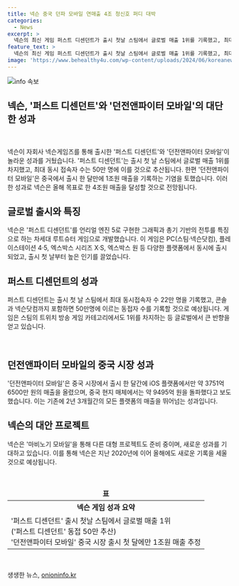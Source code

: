 ```yaml
---
title: 넥슨 중국 던파 모바일 연매출 4조 청신호 퍼디 대박
categories:
  - News
excerpt: >
  넥슨의 최신 게임 퍼스트 디센던트가 출시 첫날 스팀에서 글로벌 매출 1위를 기록했고, 최대 동시 접속자 수는 50만명으로 추산되며 성공적인 출시를 이루었습니다. 더불어 중국 시장에서 출시된 던전앤파이터 모바일도 출시 첫 달에만 1조원 매출 추정을 기록하며 성과를 거두었습니다. 두 게임의 성공으로 넥슨은 목표했던 연간 매출 4조 원에 한 발짝 더 다가서며 글로벌 시장에서의 주목을 받고 있습니다.
feature_text: >
  넥슨의 최신 게임 퍼스트 디센던트가 출시 첫날 스팀에서 글로벌 매출 1위를 기록했고, 최대 동시 접속자 수는 50만명으로 추산되며 성공적인 출시를 이루었습니다. 더불어 중국 시장에서 출시된 던전앤파이터 모바일도 출시 첫 달에만 1조원 매출 추정을 기록하며 성과를 거두었습니다. 두 게임의 성공으로 넥슨은 목표했던 연간 매출 4조 원에 한 발짝 더 다가서며 글로벌 시장에서의 주목을 받고 있습니다.
image: 'https://www.behealthy4u.com/wp-content/uploads/2024/06/koreanews.jpg'
---
```


<p><img src="https://www.behealthy4u.com/wp-content/uploads/2024/06/koreanews.jpg" alt="info 속보" /></p>

<h2 data-ke-size="size26">넥슨, '퍼스트 디센던트'와 '던전앤파이터 모바일'의 대단한 성과</h2>

<p data-ke-size="size16">&nbsp;</p>

<p>넥슨이 자회사 넥슨게임즈를 통해 출시한 '퍼스트 디센던트'와 '던전앤파이터 모바일'이 놀라운 성과를 거뒀습니다. '퍼스트 디센던트'는 출시 첫 날 스팀에서 글로벌 매출 1위를 차지했고, 최대 동시 접속자 수는 50만 명에 이를 것으로 추산됩니다. 한편 '던전앤파이터 모바일'은 중국에서 출시 한 달만에 1조원 매출을 기록하는 기염을 토했습니다. 이러한 성과로 넥슨은 올해 목표로 한 4조원 매출을 달성할 것으로 전망됩니다.</p></p>

<h2 data-ke-size="size26">글로벌 출시와 특징</h2>

<p>넥슨은 '퍼스트 디센던트'를 언리얼 엔진 5로 구현한 그래픽과 총기 기반의 전투를 특징으로 하는 차세대 루트슈터 게임으로 개발했습니다. 이 게임은 PC(스팀·넥슨닷컴), 플레이스테이션 4·5, 엑스박스 시리즈 X·S, 엑스박스 원 등 다양한 플랫폼에서 동시에 출시되었고, 출시 첫 날부터 높은 인기를 끌었습니다.</p>

<h2 data-ke-size="size26">퍼스트 디센던트의 성과</h2>

<p data-ke-size="size16">퍼스트 디센던트는 출시 첫 날 스팀에서 최대 동시접속자 수 22만 명을 기록했고, 콘솔과 넥슨닷컴까지 포함하면 50만명에 이르는 동접자 수를 기록할 것으로 예상됩니다. 게임은 스팀의 트위치 방송 게임 카테고리에서도 1위를 차지하는 등 글로벌에서 큰 반향을 얻고 있습니다.</p>

<p data-ke-size="size16">&nbsp;</p>

<h2 data-ke-size="size26">던전앤파이터 모바일의 중국 시장 성과</h2>

<p>'던전앤파이터 모바일'은 중국 시장에서 출시 한 달간에 iOS 플랫폼에서만 약 3751억 6500만 원의 매출을 올렸으며, 중국 현지 매체에서는 약 9495억 원을 돌파했다고 보도했습니다. 이는 기존에 2년 3개월간의 모든 플랫폼의 매출을 뛰어넘는 성과입니다.</p>

<h2 data-ke-size="size26">넥슨의 대안 프로젝트</h2>

<p>넥슨은 '마비노기 모바일'을 통해 다른 대형 프로젝트도 준비 중이며, 새로운 성과를 기대하고 있습니다. 이를 통해 넥슨은 지난 2020년에 이어 올해에도 새로운 기록을 세울 것으로 예상됩니다.</p></p>

<p data-ke-size="size16">&nbsp;</p>

<table>
<thead>
<tr>
<td style="text-align: center; height: 17px;"><b>표</b></td>
</tr>
</thead>
<tbody>
<tr>
<td style="text-align: center; height: 17px;"><b>넥슨 게임 성과 요약</b></td>
</tr>
<tr>
<td style="text-align: left; height: 17px;">'퍼스트 디센던트' 출시 첫날 스팀에서 글로벌 매출 1위<br>('퍼스트 디센던트' 동접 50만 추산)<br>'던전앤파이터 모바일' 중국 시장 출시 첫 달에만 1조원 매출 추정</td>
</tr>
</tbody>
</table>

<p data-ke-size="size16">&nbsp;</p>
생생한 뉴스, <a href="https://onioninfo.kr" rel="dofollow">onioninfo.kr</a>


